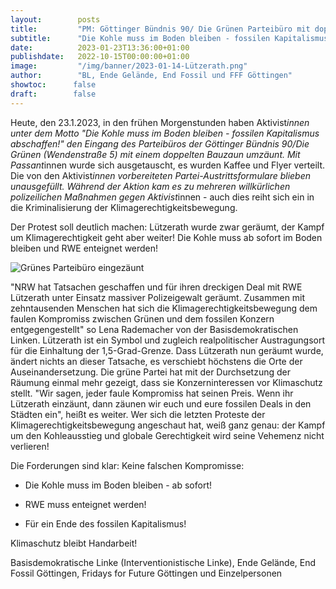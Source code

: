 ```yaml
---
layout:        posts
title:         "PM: Göttinger Bündnis 90/ Die Grünen Parteibüro mit doppeltem Bauzaun eingezäunt!"
subtitle:      "Die Kohle muss im Boden bleiben - fossilen Kapitalismus abschaffen!"
date:          2023-01-23T13:36:00+01:00
publishdate:   2022-10-15T00:00:00+01:00
image:         "/img/banner/2023-01-14-Lützerath.png"
author:        "BL, Ende Gelände, End Fossil und FFF Göttingen"
showtoc:      false
draft:        false
---
```


Heute, den 23.1.2023,  in den frühen Morgenstunden haben Aktivist*innen unter dem Motto
"Die Kohle muss im Boden bleiben - fossilen Kapitalismus abschaffen!"
den Eingang des Parteibüros der Göttinger Bündnis 90/Die Grünen
(Wendenstraße  5) mit einem doppelten Bauzaun umzäunt.
Mit Passant*innen wurde sich ausgetauscht, es wurden Kaffee und Flyer
verteilt. Die von den Aktivist*innen vorbereiteten
Partei-Austrittsformulare blieben unausgefüllt. Während der Aktion kam
es zu mehreren willkürlichen polizeilichen Maßnahmen gegen
Aktivist*innen - auch dies reiht sich ein in die Kriminalisierung der
Klimagerechtigkeitsbewegung.

Der Protest soll deutlich machen: Lützerath wurde zwar geräumt, der
Kampf um Klimagerechtigkeit geht aber weiter! Die Kohle muss ab sofort
im Boden bleiben und RWE enteignet werden!

![Grünes Parteibüro eingezäunt](/img/post/2023-01-23-Bauzaun-um-Grünes-Parteibüro.jpg)

"NRW hat Tatsachen geschaffen und für ihren dreckigen Deal mit RWE
Lützerath unter Einsatz massiver Polizeigewalt geräumt. Zusammen mit
zehntausenden Menschen hat sich die Klimagerechtigkeitsbewegung dem
faulen Kompromiss zwischen Grünen und dem fossilen Konzern
entgegengestellt" so Lena Rademacher von der Basisdemokratischen Linken.
Lützerath ist ein Symbol und zugleich realpolitischer Austragungsort für
die Einhaltung der 1,5-Grad-Grenze. Dass Lützerath nun geräumt wurde,
ändert nichts an dieser Tatsache, es verschiebt höchstens die Orte der
Auseinandersetzung.
Die grüne Partei hat mit der Durchsetzung der Räumung einmal mehr
gezeigt, dass sie Konzerninteressen vor Klimaschutz stellt.
"Wir sagen, jeder faule Kompromiss hat seinen Preis. Wenn ihr Lützerath
einzäunt, dann zäunen wir euch und eure fossilen Deals in den Städten
ein", heißt es weiter.
Wer sich die letzten Proteste der Klimagerechtigkeitsbewegung angeschaut
hat, weiß ganz genau: der Kampf um den Kohleausstieg und globale
Gerechtigkeit wird seine Vehemenz nicht verlieren!

Die Forderungen sind klar: Keine falschen Kompromisse:

- Die Kohle muss im Boden bleiben - ab sofort!

- RWE muss enteignet werden!

- Für ein Ende des fossilen Kapitalismus!


Klimaschutz bleibt Handarbeit!

Basisdemokratische Linke (Interventionistische Linke),
Ende Gelände,
End Fossil Göttingen,
Fridays for Future Göttingen
und Einzelpersonen

